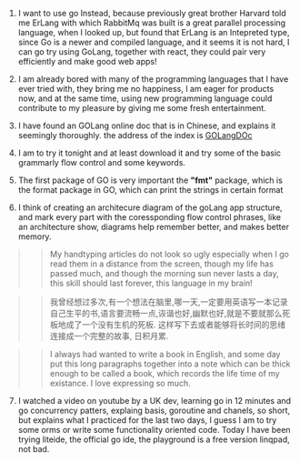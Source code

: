 1. I want to use go Instead, because previously great brother Harvard told me ErLang with which RabbitMq was built is a great parallel
processing language, when I looked up, but found that ErLang is an Intepreted type, since Go is a newer and compiled language, and it seems 
it is not hard, I can go try using GoLang, together with react, they could pair very efficiently and make good web apps!

2. I am already bored with many of the programming languages that I have ever tried with, they bring me no happiness, I am eager for products
now, and at the same time, using new programming language could contribute to my pleasure by giving me some fresh entertainment.

3. I have found an GOLang online doc that is in Chinese, and explains it seemingly thoroughly. the address of the index is
[GOLangDOc](http://c.biancheng.net/golang/concurrent/)
4. I am to try it tonight and at least download it and try some of the basic grammarly flow control and some keywords.
5. The first package of GO is very important the **"fmt"** package, which is the format package in GO, which can print the strings in certain format

6. I think of creating an architecure diagram of the goLang app structure, and mark every part with the coressponding flow control phrases, like an architecture show, diagrams help remember better, and makes better memory.

>> My handtyping articles do not look so ugly especially when I go read them in a distance from the screen, though my life has passed much, and though the morning sun never lasts a day, this skill should last forever, this language in my brain!

>> 我曾经想过多次,有一个想法在脑里,哪一天,一定要用英语写一本记录自己生平的书,语言要流畅一点,诙谐也好,幽默也好,就是不要就那么死板地成了一个没有生机的死板. 这样写下去或者能够将长时间的思绪连接成一个完整的故事, 日积月累.

>> I always had wanted to write a book in English, and some day put this long paragraphs together into a note which can be thick enough to be called a book, which records the life time of my existance. I love expressing so much.

7. I watched a video on youtube by a UK dev, learning go in 12 minutes and go concurrency patters, explaing basis, goroutine and chanels, so short, but explains what I practiced for the last two days, I guess I am to try some orms or write some functionality oriented code. Today I have been trying liteide, the official go ide, the playground is a free version linqpad, not bad. 
